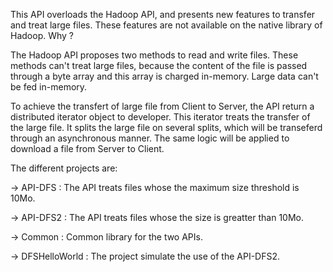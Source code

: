 


This API overloads the Hadoop API, and presents new features to transfer and treat large files. 
These features are not available on the native library of Hadoop. Why ?

The Hadoop API proposes two methods to read and write files. These methods can't treat large files, because 
the content of the file is passed through a byte array and this array is charged in-memory. Large data can't be 
fed in-memory.

To achieve the transfert of large file from Client to Server, the API return a distributed iterator object to developer. 
This iterator treats the transfer of the large file. It splits the large file on several splits, which will be transeferd 
through an asynchronous manner. The same logic will be applied to download a file from Server to Client.

The different projects are:

-> API-DFS       : The API treats files whose the maximum size threshold is 10Mo.

-> API-DFS2      : The API treats files whose the size is greatter than 10Mo.

-> Common        : Common library for the two APIs.

-> DFSHelloWorld : The project simulate the use of the API-DFS2.

